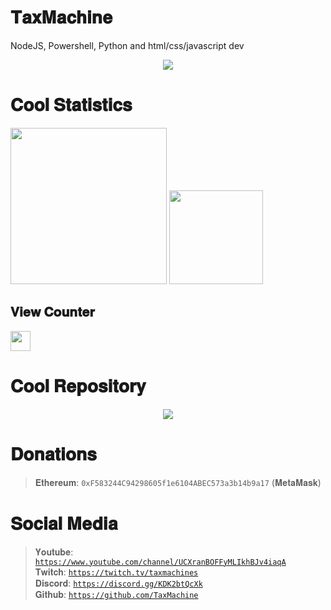 # 𝐓𝐚𝐱𝐌𝐚𝐜𝐡𝐢𝐧𝐞
NodeJS, Powershell, Python and html/css/javascript dev
<div align="center">
    <img src="https://discord.c99.nl/widget/theme-2/667170416007053313.png">
</div>

# 𝐂𝐨𝐨𝐥 𝐒𝐭𝐚𝐭𝐢𝐬𝐭𝐢𝐜𝐬
<div>
    <img src="https://github-readme-stats.vercel.app/api/top-langs/?username=TaxMachine&theme=onedark&custom_title=Stupid%20Languages%20i%20use&title_color=00C800&text_color=00C800&border_color=9600AC&bg_color=DEG,4D0094,7C0094,9F00C7&hide=c%23,lua" height="250" left />
    <img src="https://github-readme-stats.vercel.app/api?username=TaxMachine&show_icons=true&title_color=00C800&text_color=00C800&border_color=9600AC&bg_color=DEG,4D0094,7C0094,9F00C7" right height="150" />
</div>

## 𝐕𝐢𝐞𝐰 𝐂𝐨𝐮𝐧𝐭𝐞𝐫
<img src="https://profile-counter.glitch.me/TaxMachine/count.svg" height="32" />

# 𝐂𝐨𝐨𝐥 𝐑𝐞𝐩𝐨𝐬𝐢𝐭𝐨𝐫𝐲
<div align="center">
    <a href="https://github.com/TaxMachine/PowershellTokenGrabberV2">
    <img src="https://github-readme-stats.vercel.app/api/pin/?username=TaxMachine&repo=PowershellTokenGrabberV2&title_color=00C800&text_color=00C800&border_color=9600AC&bg_color=DEG,4D0094,7C0094,9F00C7" /></a>
</div>

# 𝐃𝐨𝐧𝐚𝐭𝐢𝐨𝐧𝐬
>𝐄𝐭𝐡𝐞𝐫𝐞𝐮𝐦: <code>0xF583244C94298605f1e6104ABEC573a3b14b9a17</code> (𝐌𝐞𝐭𝐚𝐌𝐚𝐬𝐤)<br>

# 𝐒𝐨𝐜𝐢𝐚𝐥 𝐌𝐞𝐝𝐢𝐚
>𝐘𝐨𝐮𝐭𝐮𝐛𝐞: <code>https://www.youtube.com/channel/UCXranBOFFyMLIkhBJv4iaqA</code><br>
>𝐓𝐰𝐢𝐭𝐜𝐡: <code>https://twitch.tv/taxmachines</code><br>
>𝐃𝐢𝐬𝐜𝐨𝐫𝐝: <code>https://discord.gg/KDK2btQcXk</code><br>
>𝐆𝐢𝐭𝐡𝐮𝐛: <code>https://github.com/TaxMachine</code><br>
